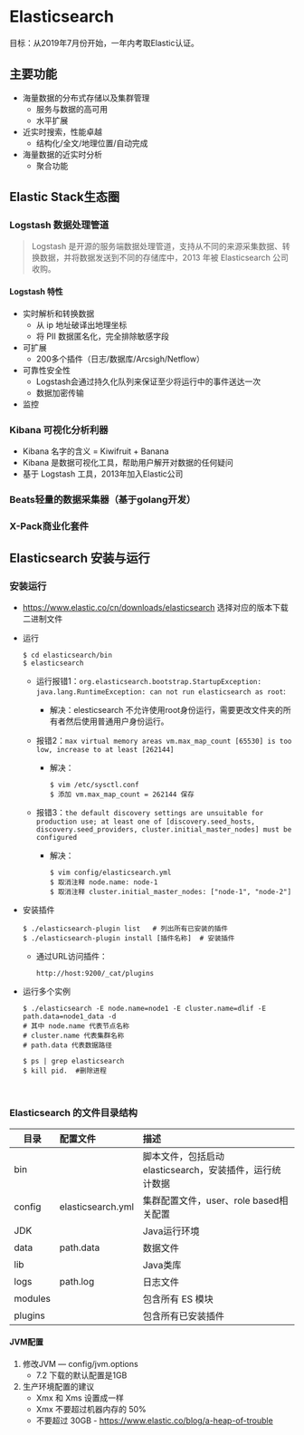 # Elasticsearch

目标：从2019年7月份开始，一年内考取Elastic认证。



## 主要功能

- 海量数据的分布式存储以及集群管理
  - 服务与数据的高可用
  - 水平扩展
- 近实时搜索，性能卓越
  - 结构化/全文/地理位置/自动完成
- 海量数据的近实时分析
  - 聚合功能

## Elastic Stack生态圈

### Logstash 数据处理管道

> Logstash 是开源的服务端数据处理管道，支持从不同的来源采集数据、转换数据，并将数据发送到不同的存储库中，2013 年被 Elasticsearch 公司收购。

#### Logstash 特性

- 实时解析和转换数据
  - 从 ip 地址破译出地理坐标
  - 将 PII 数据匿名化，完全排除敏感字段
- 可扩展
  - 200多个插件（日志/数据库/Arcsigh/Netflow）
- 可靠性安全性
  - Logstash会通过持久化队列来保证至少将运行中的事件送达一次
  - 数据加密传输
- 监控

### Kibana 可视化分析利器

- Kibana 名字的含义 = Kiwifruit + Banana
- Kibana 是数据可视化工具，帮助用户解开对数据的任何疑问
- 基于 Logstash 工具，2013年加入Elastic公司

### Beats轻量的数据采集器（基于golang开发）

### X-Pack商业化套件

## Elasticsearch 安装与运行

### 安装运行

- https://www.elastic.co/cn/downloads/elasticsearch 选择对应的版本下载二进制文件

- 运行 

  ```Shell
  $ cd elasticsearch/bin
  $ elasticsearch
  ```

  - 运行报错1：``org.elasticsearch.bootstrap.StartupException: java.lang.RuntimeException: can not run elasticsearch as root``:

    - 解决：elesticsearch 不允许使用root身份运行，需要更改文件夹的所有者然后使用普通用户身份运行。

  - 报错2：``max virtual memory areas vm.max_map_count [65530] is too low, increase to at least [262144]``

    - 解决：

      ```Shell
      $ vim /etc/sysctl.conf
      $ 添加 vm.max_map_count = 262144 保存
      ```

  - 报错3：``the default discovery settings are unsuitable for production use; at least one of [discovery.seed_hosts, discovery.seed_providers, cluster.initial_master_nodes] must be configured``

    - 解决：

      ```Shell
      $ vim config/elasticsearch.yml
      $ 取消注释 node.name: node-1
      $ 取消注释 cluster.initial_master_nodes: ["node-1", "node-2"]
      ```

- 安装插件

  ```Shell
  $ ./elasticsearch-plugin list   # 列出所有已安装的插件
  $ ./elasticsearch-plugin install [插件名称]  # 安装插件
  ```

  - 通过URL访问插件：

    ```Shell
    http://host:9200/_cat/plugins
    ```

- 运行多个实例

  ```Shell
  $ ./elasticsearch -E node.name=node1 -E cluster.name=dlif -E path.data=node1_data -d
  # 其中 node.name 代表节点名称
  # cluster.name 代表集群名称
  # path.data 代表数据路径

  $ ps | grep elasticsearch
  $ kill pid.  #删除进程
  ```

  ​

### Elasticsearch 的文件目录结构

| 目录    | 配置文件          | 描述                                                     |
| ------- | :---------------- | :------------------------------------------------------- |
| bin     |                   | 脚本文件，包括启动 elasticsearch，安装插件，运行统计数据 |
| config  | elasticsearch.yml | 集群配置文件，user、role based相关配置                   |
| JDK     |                   | Java运行环境                                             |
| data    | path.data         | 数据文件                                                 |
| lib     |                   | Java类库                                                 |
| logs    | path.log          | 日志文件                                                 |
| modules |                   | 包含所有 ES 模块                                         |
| plugins |                   | 包含所有已安装插件                                       |

#### JVM配置

1. 修改JVM — config/jvm.options
   - 7.2 下载的默认配置是1GB
2. 生产环境配置的建议
   - Xmx 和 Xms 设置成一样
   - Xmx 不要超过机器内存的 50%
   - 不要超过 30GB - https://www.elastic.co/blog/a-heap-of-trouble